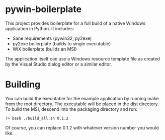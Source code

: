 # pywin-boilerplate

This project provides boilerplate for a full build of a native Windows application in Python. It includes:

  * Sane requirements (pywin32, py2exe)
  * py2exe boilerplate (builds to single executable)
  * WiX boilerplate (builds an MSI)

The application itself can use a Windows resource template file as created by the Visual Studio dialog editor or a similar editor.

# Building

You can build the executable for the example application by running make from the root directory. The executable will be placed in the dist directory. To build the MSI, descend into the packaging directory and run:

    ?> bash ./build_all.sh 0.1.2

Of course, you can replace 0.1.2 with whatever version number you would like.
